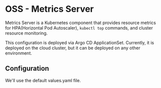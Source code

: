 # OSS - Metrics Server

Metrics Server is a Kubernetes component that provides resource metrics for HPA(Horizontal Pod Autoscaler), `kubectl top` commands, and cluster resource monitoring.

This configuration is deployed via Argo CD ApplicationSet.
Currently, it is deployed on the cloud cluster, but it can be deployed on any other environment.

## Configuration

We'll use the default values.yaml file.
